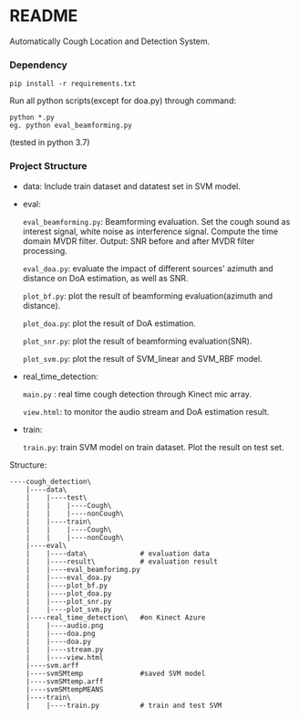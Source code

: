 # README

Automatically Cough Location and Detection System.

### **Dependency**

```
pip install -r requirements.txt
```

Run all python scripts(except for doa.py) through command:

```
python *.py 
eg. python eval_beamforming.py 
```

(tested in python 3.7)

### Project Structure

- data: Include train dataset and datatest set in SVM model.

- eval: 

  `eval_beamforming.py`: Beamforming evaluation. Set the cough sound as interest signal, white noise as interference signal. Compute the time domain MVDR filter. Output: SNR before and after MVDR filter processing.

  `eval_doa.py`: evaluate the impact of different sources' azimuth and distance on DoA estimation, as well as SNR.

  `plot_bf.py`: plot the result of beamforming evaluation(azimuth and distance).

  `plot_doa.py`: plot the result of DoA estimation.

  `plot_snr.py`: plot the result of beamforming evaluation(SNR). 

  `plot_svm.py`: plot the result of SVM_linear and SVM_RBF model.

- real_time_detection: 

   `main.py` : real time cough detection through Kinect mic array. 

   `view.html`:  to monitor the audio stream and DoA estimation result.

- train: 

  `train.py`: train SVM model on train dataset. Plot the result on test set.

Structure:

```
----cough_detection\
    |----data\
    |    |----test\
    |    |    |----Cough\		
    |    |    |----nonCough\
    |    |----train\
    |    |    |----Cough\
    |    |    |----nonCough\
    |----eval\
    |    |----data\				# evaluation data
    |    |----result\			# evaluation result
    |    |----eval_beamforimg.py	
    |    |----eval_doa.py
    |    |----plot_bf.py
    |    |----plot_doa.py
    |    |----plot_snr.py
    |    |----plot_svm.py
	|----real_time_detection\	#on Kinect Azure
    |    |----audio.png
    |    |----doa.png
    |    |----doa.py
    |    |----stream.py
    |    |----view.html 
    |----svm.arff
    |----svmSMtemp 				#saved SVM model 
    |----svmSMtemp.arff
    |----svmSMtempMEANS
    |----train\			
    |    |----train.py			# train and test SVM 

```
